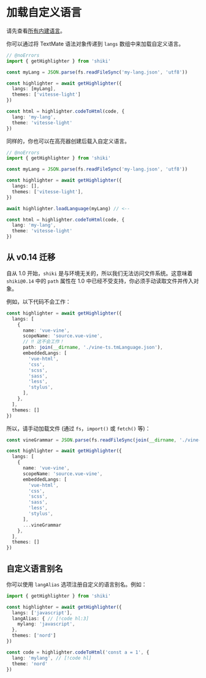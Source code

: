 # 加载自定义语言

请先查看[所有内建语言](/languages)。

你可以通过将 TextMate 语法对象传递到 `langs` 数组中来加载自定义语言。

```ts twoslash
// @noErrors
import { getHighlighter } from 'shiki'

const myLang = JSON.parse(fs.readFileSync('my-lang.json', 'utf8'))

const highlighter = await getHighlighter({
  langs: [myLang],
  themes: ['vitesse-light']
})

const html = highlighter.codeToHtml(code, {
  lang: 'my-lang',
  theme: 'vitesse-light'
})
```

同样的，你也可以在高亮器创建后载入自定义语言。

```ts twoslash
// @noErrors
import { getHighlighter } from 'shiki'

const myLang = JSON.parse(fs.readFileSync('my-lang.json', 'utf8'))

const highlighter = await getHighlighter({
  langs: [],
  themes: ['vitesse-light'],
})

await highlighter.loadLanguage(myLang) // <--

const html = highlighter.codeToHtml(code, {
  lang: 'my-lang',
  theme: 'vitesse-light'
})
```

## 从 v0.14 迁移

自从 1.0 开始，`shiki` 是与环境无关的，所以我们无法访问文件系统。这意味着 `shiki@0.14` 中的 `path` 属性在 1.0 中已经不受支持，你必须手动读取文件并传入对象。

例如，以下代码不会工作：

```ts
const highlighter = await getHighlighter({
  langs: [
    {
      name: 'vue-vine',
      scopeName: 'source.vue-vine',
      // ‼️ 这不会工作！
      path: join(__dirname, './vine-ts.tmLanguage.json'),
      embeddedLangs: [
        'vue-html',
        'css',
        'scss',
        'sass',
        'less',
        'stylus',
      ],
    },
  ],
  themes: []
})
```

所以，请手动加载文件 (通过 `fs`，`import()` 或 `fetch()` 等)：

```ts
const vineGrammar = JSON.parse(fs.readFileSync(join(__dirname, './vine-ts.tmLanguage.json'), 'utf8'))

const highlighter = await getHighlighter({
  langs: [
    {
      name: 'vue-vine',
      scopeName: 'source.vue-vine',
      embeddedLangs: [
        'vue-html',
        'css',
        'scss',
        'sass',
        'less',
        'stylus',
      ],
      ...vineGrammar
    },
  ],
  themes: []
})
```

## 自定义语言别名

你可以使用 `langAlias` 选项注册自定义的语言别名。例如：

```ts twoslash
import { getHighlighter } from 'shiki'

const highlighter = await getHighlighter({
  langs: ['javascript'],
  langAlias: { // [!code hl:3]
    mylang: 'javascript',
  },
  themes: ['nord']
})

const code = highlighter.codeToHtml('const a = 1', {
  lang: 'mylang', // [!code hl]
  theme: 'nord'
})
```
